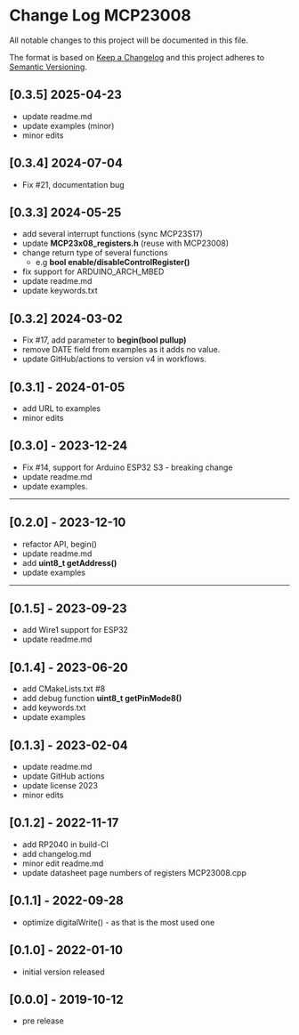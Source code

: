 # Change Log MCP23008

All notable changes to this project will be documented in this file.

The format is based on [Keep a Changelog](http://keepachangelog.com/)
and this project adheres to [Semantic Versioning](http://semver.org/).


## [0.3.5] 2025-04-23
- update readme.md
- update examples (minor)
- minor edits

## [0.3.4] 2024-07-04
- Fix #21, documentation bug

## [0.3.3] 2024-05-25
- add several interrupt functions (sync MCP23S17)
- update **MCP23x08_registers.h** (reuse with MCP23008)
- change return type of several functions
  - e.g **bool enable/disableControlRegister()**
- fix support for ARDUINO_ARCH_MBED
- update readme.md
- update keywords.txt

## [0.3.2] 2024-03-02
- Fix #17, add parameter to **begin(bool pullup)**
- remove DATE field from examples as it adds no value.
- update GitHub/actions to version v4 in workflows.

## [0.3.1] - 2024-01-05
- add URL to examples
- minor edits

## [0.3.0] - 2023-12-24
- Fix #14, support for Arduino ESP32 S3 - breaking change
- update readme.md
- update examples.

----

## [0.2.0] - 2023-12-10
- refactor API, begin()
- update readme.md
- add **uint8_t getAddress()**
- update examples

----

## [0.1.5] - 2023-09-23
- add Wire1 support for ESP32
- update readme.md

## [0.1.4] - 2023-06-20
- add CMakeLists.txt #8
- add debug function **uint8_t getPinMode8()**
- add keywords.txt
- update examples

## [0.1.3] - 2023-02-04
- update readme.md
- update GitHub actions
- update license 2023
- minor edits

## [0.1.2] - 2022-11-17
- add RP2040 in build-CI
- add changelog.md
- minor edit readme.md
- update datasheet page numbers of registers MCP23008.cpp

## [0.1.1] - 2022-09-28
- optimize digitalWrite() - as that is the most used one

## [0.1.0] - 2022-01-10
- initial version released

## [0.0.0] - 2019-10-12
- pre release